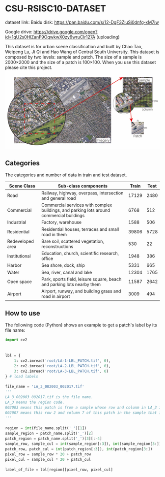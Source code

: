 # CSU-RSISC10-DATASET
dataset link:
Baidu disk: https://pan.baidu.com/s/12-DgF3ZiuSi0dnfg-xM7iw

Google drive: https://drive.google.com/open?id=1qU2s0HIZanF9OqwkwX0zy6wruCIr127A (uploading)

This dataset is for urban scene classification and built by Chao Tao, Weipeng Lu, Ji Qi and Hao Wang of Central South University. This dataset is composed by two levels: sample and patch.
The size of a sample is 2000×2000 and the size of a patch is 100×100. When you use this dataset please cite this project.
![Two-level Construction](fig.png)
## Categories
The categories and number of data in train and test dataset.

| Scene Class      | Sub\-class components                                                                    | Train | Test |
| ---------------- | ---------------------------------------------------------------------------------------- | ----- | ---- |
| Road             | Railway, highway, overpass, intersection and general road                                | 17129 | 2480 |
| Commercial       | Commercial services with complex buildings, and parking lots around commercial buildings | 6768  | 512  |
| Industrial       | Factory, warehouse                                                                       | 1588  | 506  |
| Residential      | Residential houses, terraces and small road in them                                      | 39806 | 5728 |
| Redeveloped area | Bare soil, scattered vegetation, reconstructions                                         | 530   | 22   |
| Institutional    | Education, church, scientific research, office                                           | 1948  | 386  |
| Harbor           | Sea shore, dock, ship                                                                    | 5331  | 665  |
| Water            | Sea, river, canal and lake                                                               | 12304 | 1765 |
| Open space       | Park, sports field, leisure square, beach and parking lots nearby them                   | 11587 | 2642 |
| Airport          | Airport, runway, and building grass and road in airport                                  | 3009  | 494  |
## How to use
The following code (Python) shows an example to get a patch's label by its file name:
```python
import cv2


lbl = {
    1: cv2.imread('root/LA-1-LBL_PATCH.tif', 0),
    2: cv2.imread('root/LA-2-LBL_PATCH.tif', 0),
    3: cv2.imread('root/LA-3-LBL_PATCH.tif', 0)
} # load labels

file_name = 'LA_3_002003_002017.tif'
'''
LA_3_002003_002017.tif is the file name.
LA_3 means the region code.
002003 means this patch is from a sample whose row and colunm in LA_3 is 2 and 3.
002007 means this row 2 and column 7 of this patch in the sample that it belongs to.
'''

region = int(file_name.split('_')[1])
sample_region = patch_name.split('_')[2]
patch_region = patch_name.split('_')[3][:-4]
sample_row, sample_cul = int(sample_region[:3]), int(sample_region[3:])
patch_row, patch_cul = int(patch_region[:3]), int(patch_region[3:])
pixel_row = sample_row * 20 + patch_row
pixel_cul = sample_cul * 20 + patch_cul

label_of_file = lbl[region][pixel_row, pixel_cul]
```
